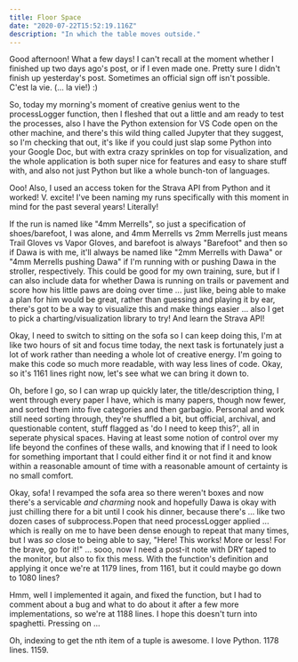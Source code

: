 ```yaml
---
title: Floor Space
date: "2020-07-22T15:52:19.116Z"
description: "In which the table moves outside."
---
```


Good afternoon! What a few days! I can't recall at the moment whether I finished up two days ago's post, or if I even made one. Pretty sure I didn't finish up yesterday's post. Sometimes an official sign off isn't possible. C'est la vie. (... la vie!) :)

So, today my morning's moment of creative genius went to the processLogger function, then I fleshed that out a little and am ready to test the processes, also I have the Python extension for VS Code open on the other machine, and there's this wild thing called Jupyter that they suggest, so I'm checking that out, it's like if you could just slap some Python into your Google Doc, but with extra crazy sprinkles on top for visualization, and the whole application is both super nice for features and easy to share stuff with, and also not just Python but like a whole bunch-ton of languages.

Ooo! Also, I used an access token for the Strava API from Python and it worked! V. excite! I've been naming my runs specifically with this moment in mind for the past several years! Literally!

If the run is named like "4mm Merrells", so just a specification of shoes/barefoot, I was alone, and 4mm Merrells vs 2mm Merrells just means Trail Gloves vs Vapor Gloves, and barefoot is always "Barefoot" and then so if Dawa is with me, it'll always be named like "2mm Merrells with Dawa" or "4mm Merrells pushing Dawa" if I'm running with or pushing Dawa in the stroller, respectively. This could be good for my own training, sure, but if I can also include data for whether Dawa is running on trails or pavement and score how his little paws are doing over time ... just like, being able to make a plan for him would be great, rather than guessing and playing it by ear, there's got to be a way to visualize this and make things easier ... also I get to pick a charting/visualization library to try! And learn the Strava API!

Okay, I need to switch to sitting on the sofa so I can keep doing this, I'm at like two hours of sit and focus time today, the next task is fortunately just a lot of work rather than needing a whole lot of creative energy. I'm going to make this code so much more readable, with way less lines of code. Okay, so it's 1161 lines right now, let's see what we can bring it down to.

Oh, before I go, so I can wrap up quickly later, the title/description thing, I went through every paper I have, which is many papers, though now fewer, and sorted them into five categories and then garbagio. Personal and work still need sorting through, they're shuffled a bit, but official, archival, and questionable content, stuff flagged as 'do I need to keep this?', all in seperate physical spaces. Having at least some notion of control over my life beyond the confines of these walls, and knowing that if I need to look for something important that I could either find it or not find it and know within a reasonable amount of time with a reasonable amount of certainty is no small comfort.

Okay, sofa! I revamped the sofa area so there weren't boxes and now there's a servicable _and charming_ nook and hopefully Dawa is okay with just chilling there for a bit until I cook his dinner, because there's ... like two dozen cases of subprocess.Popen that need processLogger applied ... which is really on me to have been dense enough to repeat that many times, but I was _so_ close to being able to say, "Here! This works! More or less! For the brave, go for it!" ... sooo, now I need a post-it note with DRY taped to the monitor, but also to fix this mess. With the function's definition and applying it once we're at 1179 lines, from 1161, but it could maybe go down to 1080 lines?

Hmm, well I implemented it again, and fixed the function, but I had to comment about a bug and what to do about it after a few more implementations, so we're at 1188 lines. I hope this doesn't turn into spaghetti. Pressing on ...

Oh, indexing to get the nth item of a tuple is awesome. I love Python. 1178 lines. 1159.
